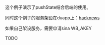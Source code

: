 这个例子演示了pushState结合后端的使用。

同时这个例子的服务架设在duapp上：[hacknews](http://hacknews.duapp.com)

如果自己架设服务，需要申请sina WB_AKEY

TODO
